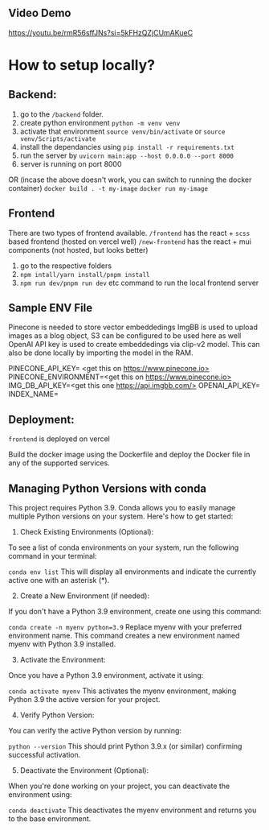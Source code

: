## Video Demo

https://youtu.be/rmR56sffJNs?si=5kFHzQZjCUmAKueC

# How to setup locally?

## Backend:

1. go to the `/backend` folder.
2. create python environment `python -m venv venv`
3. activate that environment `source venv/bin/activate` or `source venv/Scripts/activate`
4. install the dependancies using `pip install -r requirements.txt`
5. run the server by `uvicorn main:app --host 0.0.0.0 --port 8000`
6. server is running on port 8000

OR
(incase the above doesn't work, you can switch to running the docker container)
`docker build . -t my-image`
`docker run my-image`

## Frontend

There are two types of frontend available.
`/frontend` has the react + `scss` based frontend (hosted on vercel well)
`/new-frontend` has the react + mui components (not hosted, but looks better)

1. go to the respective folders
2. `npm intall/yarn install/pnpm install`
3. `npm run dev/pnpm run dev` etc command to run the local frontend server

## Sample ENV File

Pinecone is needed to store vector embeddedings
ImgBB is used to upload images as a blog object, S3 can be configured to be used here as well
OpenAI API key is used to create embeddedings via clip-v2 model. This can also be done locally by importing the model in the RAM.

PINECONE_API_KEY= <get this on https://www.pinecone.io>
PINECONE_ENVIRONMENT=<get this on https://www.pinecone.io>
IMG_DB_API_KEY=<get this one https://api.imgbb.com/>
OPENAI_API_KEY=<open ai api key>
INDEX_NAME=<name which you have provided to your database index>

## Deployment:

`frontend` is deployed on vercel

Build the docker image using the Dockerfile
and deploy the Docker file in any of the supported services.

## Managing Python Versions with conda

This project requires Python 3.9.
Conda allows you to easily manage multiple Python versions on your system.
Here's how to get started:

1. Check Existing Environments (Optional):

To see a list of conda environments on your system, run the following command in your terminal:

`conda env list`
This will display all environments and indicate the currently active one with an asterisk (\*).

2. Create a New Environment (if needed):

If you don't have a Python 3.9 environment, create one using this command:

`conda create -n myenv python=3.9`
Replace myenv with your preferred environment name. This command creates a new environment named myenv with Python 3.9 installed.

3. Activate the Environment:

Once you have a Python 3.9 environment, activate it using:

`conda activate myenv`
This activates the myenv environment, making Python 3.9 the active version for your project.

4. Verify Python Version:

You can verify the active Python version by running:

`python --version`
This should print Python 3.9.x (or similar) confirming successful activation.

5. Deactivate the Environment (Optional):

When you're done working on your project, you can deactivate the environment using:

`conda deactivate`
This deactivates the myenv environment and returns you to the base environment.
